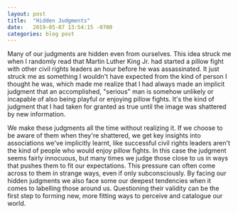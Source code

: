 ```yaml
---
layout: post
title:  "Hidden Judgments"
date:   2019-05-07 13:54:15 -0700
categories: blog post
---
```


Many of our judgments are hidden even from ourselves. This idea struck me when I randomly read that Martin Luther King Jr. had started a pillow fight with other civil rights leaders an hour before he was assassinated. It just struck me as something I wouldn't have expected from the kind of person I thought he was, which made me realize that I had always made an implicit judgment that an accomplished, "serious" man is somehow unlikely or incapable of also being playful or enjoying pillow fights. It's the kind of judgment that I had taken for granted as true until the image was shattered by new information. 

We make these judgments all the time without realizing it. If we choose to be aware of them when they're shattered, we get key insights into associations we've implicitly learnt, like successful civil rights leaders aren't the kind of people who would enjoy pillow fights. In this case the judgment seems fairly innocuous, but many times we judge those close to us in ways that pushes them to fit our expectations. This pressure can often come across to them in strange ways, even if only subconsciously. By facing our hidden judgments we also face some our deepest tendencies when it comes to labelling those around us. Questioning their validity can be the first step to forming new, more fitting ways to perceive and catalogue our world. 